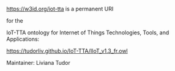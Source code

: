 https://w3id.org/iot-tta is a permanent URI 

for the 

IoT-TTA ontology for Internet of Things Technologies, Tools, and Applications: 

https://tudorliv.github.io/IoT-TTA/IIoT_v1.3_fr.owl

Maintainer: Liviana Tudor

